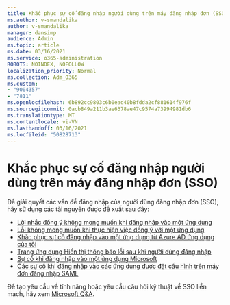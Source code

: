 ```yaml
---
title: Khắc phục sự cố đăng nhập người dùng trên máy đăng nhập đơn (SSO)
ms.author: v-smandalika
author: v-smandalika
manager: dansimp
audience: Admin
ms.topic: article
ms.date: 03/16/2021
ms.service: o365-administration
ROBOTS: NOINDEX, NOFOLLOW
localization_priority: Normal
ms.collection: Adm_O365
ms.custom:
- "9004357"
- "7811"
ms.openlocfilehash: 6b892cc9803c6b0ead40b8fdda2cf881614f976f
ms.sourcegitcommit: 0acb849a211b3ae6378ae47c9574a73994981db6
ms.translationtype: MT
ms.contentlocale: vi-VN
ms.lasthandoff: 03/16/2021
ms.locfileid: "50828713"
---
```

# <a name="troubleshoot-seamless-single-sign-on-sso-user-sign-in-issues"></a>Khắc phục sự cố đăng nhập người dùng trên máy đăng nhập đơn (SSO)

Để giải quyết các vấn đề đăng nhập của người dùng đăng nhập đơn (SSO), hãy sử dụng các tài nguyên được đề xuất sau đây:

- [Lời nhắc đồng ý không mong muốn khi đăng nhập vào một ứng dụng](https://docs.microsoft.com/azure/active-directory/manage-apps/application-sign-in-unexpected-user-consent-prompt) 
- [Lỗi không mong muốn khi thực hiện việc đồng ý với một ứng dụng](https://docs.microsoft.com/azure/active-directory/manage-apps/application-sign-in-unexpected-user-consent-error) 
- [Khắc phục sự cố đăng nhập vào một ứng dụng từ Azure AD ứng dụng của tôi](https://docs.microsoft.com/azure/active-directory/manage-apps/application-sign-in-other-problem-access-panel) 
- [Trang ứng dụng Hiển thị thông báo lỗi sau khi người dùng đăng nhập](https://docs.microsoft.com/azure/active-directory/manage-apps/application-sign-in-problem-application-error)
- [Sự cố khi đăng nhập vào một ứng dụng Microsoft](https://docs.microsoft.com/azure/active-directory/manage-apps/application-sign-in-problem-first-party-microsoft) 
- [Các sự cố khi đăng nhập vào các ứng dụng được đặt cấu hình trên máy đơn đăng nhập SAML](https://docs.microsoft.com/azure/active-directory/manage-apps/application-sign-in-problem-federated-sso-gallery)

Để tạo yêu cầu về tính năng hoặc yêu cầu câu hỏi kỹ thuật về SSO liền mạch, hãy xem [Microsoft Q&A](https://docs.microsoft.com/answers/topics/azure-ad-single-sign-on.html).

